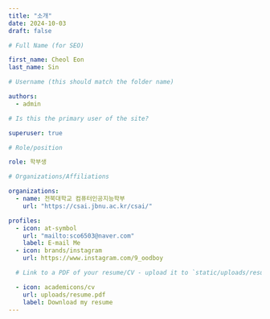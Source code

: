 ```yaml
---
title: "소개"
date: 2024-10-03
draft: false

# Full Name (for SEO)

first_name: Cheol Eon
last_name: Sin

# Username (this should match the folder name)

authors:
  - admin

# Is this the primary user of the site?

superuser: true

# Role/position

role: 학부생

# Organizations/Affiliations

organizations:
  - name: 전북대학교 컴퓨터인공지능학부
    url: "https://csai.jbnu.ac.kr/csai/"

profiles:
  - icon: at-symbol
    url: "mailto:sco6503@naver.com"
    label: E-mail Me
  - icon: brands/instagram
    url: https://www.instagram.com/9_oodboy

  # Link to a PDF of your resume/CV - upload it to `static/uploads/resume.pdf`

  - icon: academicons/cv
    url: uploads/resume.pdf
    label: Download my resume
---
```

